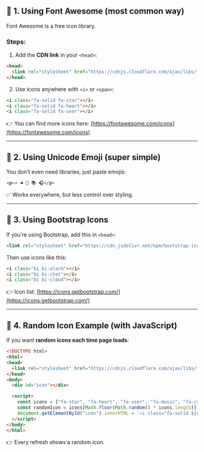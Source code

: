 ## 🔹 1. **Using Font Awesome (most common way)**

Font Awesome is a free icon library.

### Steps:

1. Add the **CDN link** in your `<head>`:

```html
<head>
  <link rel="stylesheet" href="https://cdnjs.cloudflare.com/ajax/libs/font-awesome/6.5.0/css/all.min.css">
</head>
```

2. Use icons anywhere with `<i>` or `<span>`:

```html
<i class="fa-solid fa-star"></i>
<i class="fa-solid fa-heart"></i>
<i class="fa-solid fa-user"></i>
```

👉 You can find more icons here: [https://fontawesome.com/icons](https://fontawesome.com/icons)

---

## 🔹 2. **Using Unicode Emoji (super simple)**

You don’t even need libraries, just paste emojis:

```html
<p>⭐ ❤ 🚀 📚 🎧</p>
```

✅ Works everywhere, but less control over styling.

---

## 🔹 3. **Using Bootstrap Icons**

If you’re using Bootstrap, add this in `<head>`:

```html
<link rel="stylesheet" href="https://cdn.jsdelivr.net/npm/bootstrap-icons/font/bootstrap-icons.css">
```

Then use icons like this:

```html
<i class="bi bi-alarm"></i>
<i class="bi bi-chat"></i>
<i class="bi bi-cloud"></i>
```

👉 Icon list: [https://icons.getbootstrap.com/](https://icons.getbootstrap.com/)

---

## 🔹 4. **Random Icon Example (with JavaScript)**

If you want **random icons each time page loads**:

```html
<!DOCTYPE html>
<html>
<head>
  <link rel="stylesheet" href="https://cdnjs.cloudflare.com/ajax/libs/font-awesome/6.5.0/css/all.min.css">
</head>
<body>
  <div id="icon"></div>

  <script>
    const icons = ["fa-star", "fa-heart", "fa-user", "fa-music", "fa-car"];
    const randomIcon = icons[Math.floor(Math.random() * icons.length)];
    document.getElementById("icon").innerHTML = `<i class="fa-solid ${randomIcon}"></i>`;
  </script>
</body>
</html>
```

👉 Every refresh shows a random icon.
